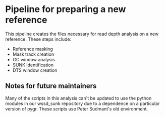 # Pipeline for preparing a new reference

This pipeline creates the files necessary for read depth analysis on a new reference.
These steps include:
  * Reference masking
  * Mask track creation
  * GC window analysis
  * SUNK identification
  * DTS window creation

## Notes for future maintainers
Many of the scripts in this analysis can't be updated to use the python modules
in our wssd_sunk repository due to a dependence on a particular version 
of pygr. These scripts use Peter Sudmant's old environment.
